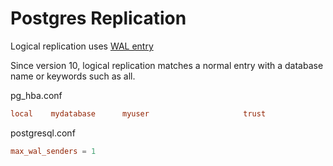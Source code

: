 # Postgres Replication



Logical replication uses [WAL entry](postgres-wal.md)

Since version 10, logical replication matches a normal entry with a database name 
or keywords such as all.

pg_hba.conf
```conf
local    mydatabase      myuser                     trust
```
postgresql.conf
```conf
max_wal_senders = 1
```
